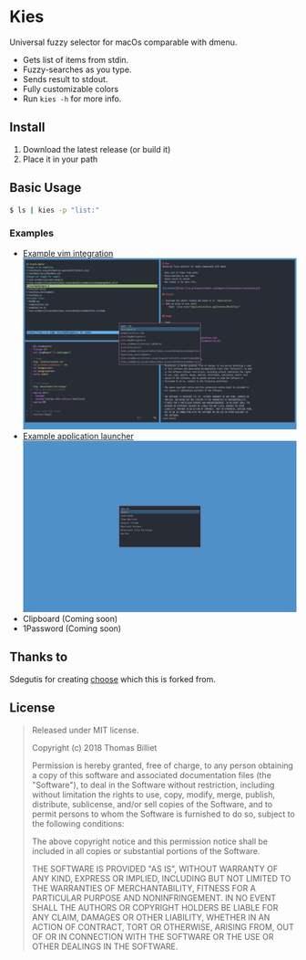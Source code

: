 # Kies
Universal fuzzy selector for macOs comparable with dmenu.

- Gets list of items from stdin.
- Fuzzy-searches as you type.
- Sends result to stdout.
- Fully customizable colors
- Run `kies -h` for more info.

## Install

1. Download the latest release (or build it)
2. Place it in your path

## Basic Usage

```bash
$ ls | kies -p "list:"
```

### Examples
- [Example vim integration](examples/kies.vim)
![vim example screenshot](screenshots/vim.png)
- [Example application launcher](examples/run.sh)
![run example screenshot](screenshots/run.png)
- Clipboard (Coming soon)
- 1Password (Coming soon)

## Thanks to
Sdegutis for creating [choose](https://github.com/sdegutis/choose) which this is forked from.

## License

> Released under MIT license.
>
> Copyright (c) 2018 Thomas Billiet
>
> Permission is hereby granted, free of charge, to any person obtaining a copy
> of this software and associated documentation files (the "Software"), to deal
> in the Software without restriction, including without limitation the rights
> to use, copy, modify, merge, publish, distribute, sublicense, and/or sell
> copies of the Software, and to permit persons to whom the Software is
> furnished to do so, subject to the following conditions:
>
> The above copyright notice and this permission notice shall be included in
> all copies or substantial portions of the Software.
>
> THE SOFTWARE IS PROVIDED "AS IS", WITHOUT WARRANTY OF ANY KIND, EXPRESS OR
> IMPLIED, INCLUDING BUT NOT LIMITED TO THE WARRANTIES OF MERCHANTABILITY,
> FITNESS FOR A PARTICULAR PURPOSE AND NONINFRINGEMENT. IN NO EVENT SHALL THE
> AUTHORS OR COPYRIGHT HOLDERS BE LIABLE FOR ANY CLAIM, DAMAGES OR OTHER
> LIABILITY, WHETHER IN AN ACTION OF CONTRACT, TORT OR OTHERWISE, ARISING FROM,
> OUT OF OR IN CONNECTION WITH THE SOFTWARE OR THE USE OR OTHER DEALINGS IN
> THE SOFTWARE. 
